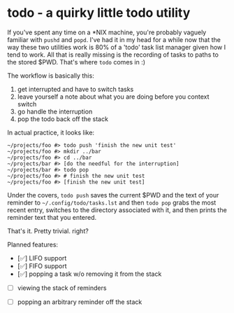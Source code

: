 # todo - a quirky little todo utility

If you've spent any time on a *NIX machine, you're probably vaguely familiar with
`pushd` and `popd`. I've had it in my head for a while now that the way these
two utilities work is 80% of a 'todo' task list manager given how I
tend to work. All that is really missing is the recording of tasks to paths to
the stored $PWD. That's where `todo` comes in :)

The workflow is basically this:
1. get interrupted and have to switch tasks
2. leave yourself a note about what you are doing before you context switch
3. go handle the interruption
4. pop the todo back off the stack

In actual practice, it looks like:
```
~/projects/foo #> todo push 'finish the new unit test'
~/projects/foo #> mkdir ../bar
~/projects/foo #> cd ../bar
~/projects/bar #> [do the needful for the interruption]
~/projects/bar #> todo pop
~/projects/foo #> # finish the new unit test
~/projects/foo #> [finish the new unit test]
```

Under the covers, `todo push` saves the current $PWD and the text of your reminder to
`~/.config/todo/tasks.lst` and then `todo pop` grabs the most recent entry,
switches to the directory associated with it, and then prints the reminder text
that you entered.

That's it. Pretty trivial. right?

Planned features:

- [✅] LIFO support
- [✅] FIFO support
- [✅] popping a task w/o removing it from the stack
- [ ] viewing the stack of reminders
- [ ] popping an arbitrary reminder off the stack

